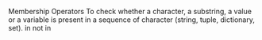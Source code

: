 Membership Operators
To check whether a character, a substring, a value or a variable is present in a sequence of character (string, tuple, dictionary, set).
in 
not in

